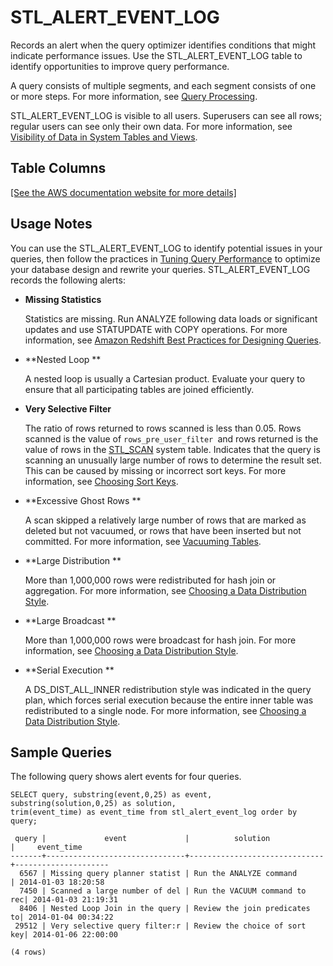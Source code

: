 # STL\_ALERT\_EVENT\_LOG<a name="r_STL_ALERT_EVENT_LOG"></a>

Records an alert when the query optimizer identifies conditions that might indicate performance issues\. Use the STL\_ALERT\_EVENT\_LOG table to identify opportunities to improve query performance\.

A query consists of multiple segments, and each segment consists of one or more steps\. For more information, see [Query Processing](c-query-processing.md)\. 

STL\_ALERT\_EVENT\_LOG is visible to all users\. Superusers can see all rows; regular users can see only their own data\. For more information, see [Visibility of Data in System Tables and Views](c_visibility-of-data.md)\.

## Table Columns<a name="w5aac49c11c13b9"></a>

[\[See the AWS documentation website for more details\]](http://docs.aws.amazon.com/redshift/latest/dg/r_STL_ALERT_EVENT_LOG.html)

## Usage Notes<a name="r_STL_ALERT_EVENT_LOG-usage-notes"></a>

You can use the STL\_ALERT\_EVENT\_LOG to identify potential issues in your queries, then follow the practices in [Tuning Query Performance](c-optimizing-query-performance.md) to optimize your database design and rewrite your queries\. STL\_ALERT\_EVENT\_LOG records the following alerts: 
+ **Missing Statistics** 

  Statistics are missing\. Run ANALYZE following data loads or significant updates and use STATUPDATE with COPY operations\. For more information, see [Amazon Redshift Best Practices for Designing Queries](c_designing-queries-best-practices.md)\.
+ **Nested Loop **

  A nested loop is usually a Cartesian product\. Evaluate your query to ensure that all participating tables are joined efficiently\.
+ **Very Selective Filter**

  The ratio of rows returned to rows scanned is less than 0\.05\. Rows scanned is the value of `rows_pre_user_filter `and rows returned is the value of rows in the [STL\_SCAN](r_STL_SCAN.md) system table\. Indicates that the query is scanning an unusually large number of rows to determine the result set\. This can be caused by missing or incorrect sort keys\. For more information, see [Choosing Sort Keys](t_Sorting_data.md)\. 
+ **Excessive Ghost Rows **

  A scan skipped a relatively large number of rows that are marked as deleted but not vacuumed, or rows that have been inserted but not committed\. For more information, see [Vacuuming Tables](t_Reclaiming_storage_space202.md)\. 
+ **Large Distribution **

  More than 1,000,000 rows were redistributed for hash join or aggregation\. For more information, see [Choosing a Data Distribution Style](t_Distributing_data.md)\. 
+ **Large Broadcast **

  More than 1,000,000 rows were broadcast for hash join\. For more information, see [Choosing a Data Distribution Style](t_Distributing_data.md)\. 
+ **Serial Execution **

   A DS\_DIST\_ALL\_INNER redistribution style was indicated in the query plan, which forces serial execution because the entire inner table was redistributed to a single node\. For more information, see [Choosing a Data Distribution Style](t_Distributing_data.md)\.

## Sample Queries<a name="r_STL_ALERT_EVENT_LOG-sample-queries"></a>

The following query shows alert events for four queries\. 

```
SELECT query, substring(event,0,25) as event, 
substring(solution,0,25) as solution, 
trim(event_time) as event_time from stl_alert_event_log order by query;

 query |             event             |          solution            |     event_time      
-------+-------------------------------+------------------------------+---------------------
  6567 | Missing query planner statist | Run the ANALYZE command      | 2014-01-03 18:20:58
  7450 | Scanned a large number of del | Run the VACUUM command to rec| 2014-01-03 21:19:31
  8406 | Nested Loop Join in the query | Review the join predicates to| 2014-01-04 00:34:22
 29512 | Very selective query filter:r | Review the choice of sort key| 2014-01-06 22:00:00

(4 rows)
```